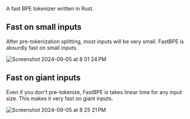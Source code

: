 A fast BPE tokenizer written in Rust.

## Fast on small inputs

After pre-tokenization splitting, most inputs will be very small. FastBPE is absurdly fast on small inputs.

![Screenshot 2024-09-05 at 8 01 24 PM](https://github.com/user-attachments/assets/cb8ee307-dafb-4199-acdd-3495e7c3e8d0)

## Fast on giant inputs

Even if you don't pre-tokenize, FastBPE is takes linear time for any input size. This makes it very fast on giant inputs.

![Screenshot 2024-09-05 at 8 25 21 PM](https://github.com/user-attachments/assets/e85df113-0c7a-4547-959f-df11c7ffd891)

